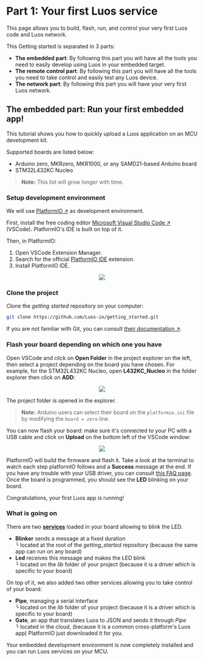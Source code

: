 # Part 1: Your first Luos service

This page allows you to build, flash, run, and control your very first Luos code and Luos network.

This Getting started is separated in 3 parts:
 - **The embedded part**: By following this part you will have all the tools you need to easily develop using Luos in your embedded target.
 - **The remote control part**: By following this part you will have all the tools you need to take control and easily test any Luos device.
 - **The network part**: By following this part you will have your very first Luos network.

## The embedded part: Run your first embedded app!

This tutorial shows you how to quickly upload a Luos application on an MCU development kit.

Supported boards are listed below:
- Arduino zero, MKRzero, MKR1000, or any SAMD21-based Arduino board
- STM32L432KC Nucleo

> **Note:** This list will grow longer with time.

### Setup development environment

We will use <a href="https://platformio.org/platformio-ide" target="_blank">PlatformIO &#8599;</a> as development environment.

First, install the free coding editor <a href="https://code.visualstudio.com/" target="_blank">Microsoft Visual Studio Code &#8599;</a> (VSCode). PlatformIO's IDE is built on top of it.

Then, in PlatformIO:
 1. Open VSCode Extension Manager.
 2. Search for the official [PlatformIO IDE](https://marketplace.visualstudio.com/items?itemName=platformio.platformio-ide) extension.
 3. Install PlatformIO IDE.

<p align="center">
  <img src="/img/get-started/install_VSCODE.png" />
</p>

### Clone the project

Clone the *getting started* repository on your computer: 

```bash
git clone https://github.com/Luos-io/getting_started.git
```

If you are not familiar with Git, you can consult <a href="https://git-scm.com/doc" target="_blank">their documentation &#8599;</a>.

### Flash your board depending on which one you have

Open VSCode and click on **Open Folder** in the project explorer on the left, then select a project depending on the board you have chosen. For example, for the STM32L432KC Nucleo, open **L432KC_Nucleo** in the folder explorer then click on **ADD**:

<p align="center">
  <img src="/img/get-started/Open_project2.png" />
</p>

The project folder is opened in the explorer.

> **Note:** Arduino users can select their board on the `platformio.ini` file by modifying the `board = zero` line.

You can now flash your board: make sure it's connected to your PC with a USB cable and click on **Upload** on the bottom left of the VSCode window:

<p align="center">
  <img src="/img/get-started/Flash_board2.png" />
</p>

PlatformIO will build the firmware and flash it. Take a look at the terminal to watch each step platformIO follows and a **Success** message at the end. If you have any trouble with your USB driver, you can consult [this FAQ page](/faq/dfu). Once the board is programmed, you should see the **LED** blinking on your board.

Congratulations, your first Luos app is running!

### What is going on

There are two [**services**](/luos-technology/services/services.md) loaded in your board allowing to blink the LED.

- **Blinker** sends a message at a fixed duration<br/> ╰ located at the root of the *getting_started* repository (because the same app can run on any board)
- **Led** receives this message and makes the LED blink<br/> ╰ located on the *lib* folder of your project (because it is a driver which is specific to your board)

On top of it, we also added two other services allowing you to take control of your board:

- **Pipe**, managing a serial interface<br/>╰ located on the *lib* folder of your project (because it is a driver which is specific to your board)
- **Gate**, an app that translates Luos to JSON and sends it through *Pipe*<br/> ╰ located in the cloud, (because it is a common cross-platform's Luos app) PlatformIO just downloaded it for you.

Your embedded development environment is now completely installed and you can run Luos services on your MCU.
